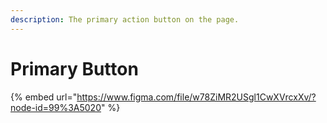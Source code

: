 ```yaml
---
description: The primary action button on the page.
---
```


# Primary Button

{% embed url="https://www.figma.com/file/w78ZiMR2USgl1CwXVrcxXv/?node-id=99%3A5020" %}



